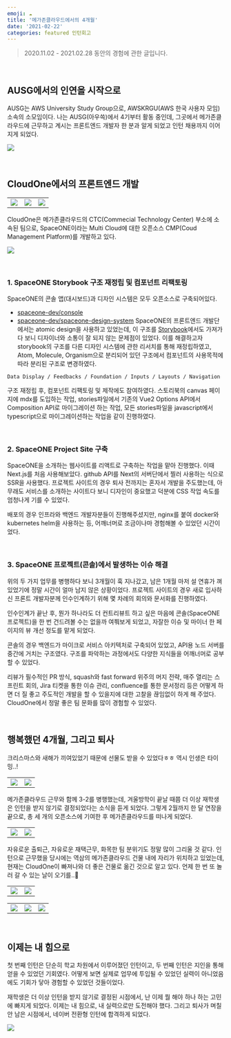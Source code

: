 ```yaml
---
emoji: ☁️
title: '메가존클라우드에서의 4개월'
date: '2021-02-22'
categories: featured 인턴회고
---
```


> 2020.11.02 - 2021.02.28 동안의 경험에 관한 글입니다.

&nbsp;

## AUSG에서의 인연을 시작으로

AUSG는 AWS University Study Group으로, AWSKRGU(AWS 한국 사용자 모임) 소속의 소모임이다. 나는 AUSG(아우쓱)에서 4기부터 활동 중인데, 그곳에서 메가존클라우드에 근무하고 계시는 프론트엔드 개발자 한 분과 알게 되었고 인턴 채용까지 이어지게 되었다.

![](2-0.png)

&nbsp;

## CloudOne에서의 프론트엔드 개발

| | | |
| - | - | - |
| ![](2-1.png) | ![](2-2.png) | ![](2-3.png) |


CloudOne은 메가존클라우드의 CTC(Commecial Technology Center) 부소에 소속된 팀으로, SpaceONE이라는 Multi Cloud에 대한 오픈소스 CMP(Coud Management Platform)를 개발하고 있다.

![](2-4.jpeg)

&nbsp;

### 1. SpaceONE Storybook 구조 재정립 및 컴포넌트 리팩토링

SpaceONE의 콘솔 앱(대시보드)과 디자인 시스템은 모두 오픈소스로 구축되어있다.
- [spaceone-dev/console](https://github.com/spaceone-dev/console)
- [spaceone-dev/spaceone-design-system](https://github.com/spaceone-dev/spaceone-design-system)
SpaceONE의 프론트엔드 개발단에서는 atomic design을 사용하고 있었는데, 이 구조를 [Storybook](https://storybook.developer.spaceone.dev/?path=/story/atoms-badges--default-case)에서도 가져가다 보니 디자이너와 소통이 잘 되지 않는 문제점이 있었다. 이를 해결하고자 storybook의 구조를 다른 디자인 시스템에 관한 리서치를 통해 재정립하였고, Atom, Molecule, Organism으로 분리되어 있던 구조에서 컴포넌트의 사용목적에 따라 분리된 구조로 변경하였다.

`Data Display / Feedbacks / Foundation / Inputs / Layouts / Navigation`

구조 재정립 후, 컴포넌트 리팩토링 및 제작에도 참여하였다. 스토리북의 canvas 페이지에 mdx를 도입하는 작업, stories파일에서 기존의 Vue2 Options API에서 Composition API로 마이그레이션 하는 작업, 모든 stories파일을 javascript에서 typescript으로 마이그레이션하는 작업을 같이 진행하였다.

&nbsp;

### 2. SpaceONE Project Site 구축

SpaceONE을 소개하는 웹사이트를 리액트로 구축하는 작업을 맡아 진행했다. 이때 Next.js를 처음 사용해보았다. github API를 Next의 서버단에서 찔러 사용하는 식으로 SSR을 사용했다. 프로젝트 사이트의 경우 퇴사 전까지는 혼자서 개발을 주도했는데, 아무래도 서비스를 소개하는 사이트다 보니 디자인이 중요했고 덕분에 CSS 작업 속도를 엄청나게 기를 수 있었다.

배포의 경우 인프라와 백엔드 개발자분들이 진행해주셨지만, nginx를 붙여 docker와 kubernetes helm을 사용하는 등, 어깨너머로 조금이나마 경험해볼 수 있었던 시간이었다.

&nbsp;

### 3. SpaceONE 프로젝트(콘솔)에서 발생하는 이슈 해결

위의 두 가지 업무를 병행하다 보니 3개월이 훅 지나갔고, 남은 1개월 마저 설 연휴가 껴있었기에 정말 시간이 얼마 남지 않은 상황이었다. 프로젝트 사이트의 경우 새로 입사하신 프론트 개발자분께 인수인계하기 위해 몇 차례의 회의와 문서화를 진행하였다.

인수인계가 끝난 후, 뭔가 하나라도 더 컨트리뷰트 하고 싶은 마음에 콘솔(SpaceONE 프로젝트)을 한 번 건드려볼 수는 없을까 여쭤보게 되었고, 자잘한 이슈 및 마이너 한 페이지의 뷰 개선 정도를 맡게 되었다.

콘솔의 경우 백엔드가 마이크로 서비스 아키텍처로 구축되어 있었고, API용 노드 서버를 중간에 거치는 구조였다. 구조를 파악하는 과정에서도 다양한 지식들을 어깨너머로 공부할 수 있었다.

리뷰가 필수적인 PR 방식, squash와 fast forward 위주의 머지 전략, 매주 열리는 스프린트 회의, Jira 티켓을 통한 이슈 관리, confluence를 통한 문서정리 등은 어떻게 하면 더 질 좋고 주도적인 개발을 할 수 있을지에 대한 고찰을 끊임없이 하게 해 주었다. CloudOne에서 정말 좋은 팀 문화를 많이 경험할 수 있었다.

&nbsp;

## 행복했던 4개월, 그리고 퇴사
 
크리스마스와 새해가 끼여있었기 때문에 선물도 받을 수 있었다ㅎㅎ 역시 인생은 타이밍..!

| | |
| - | - |
| ![](2-5.jpeg) | ![](2-6.jpeg) |

메가존클라우드 근무와 함께 3-2를 병행했는데, 겨울방학이 끝날 때쯤 더 이상 재학생은 인턴을 받지 않기로 결정되었다는 소식을 듣게 되었다. 그렇게 2월까지 한 달 연장을 끝으로, 총 세 개의 오픈소스에 기여한 후 메가존클라우드를 떠나게 되었다.

| | |
| - | - |
| ![](2-7.png) | ![](2-8.png) |

자유로운 출퇴근, 자유로운 재택근무, 화목한 팀 분위기도 정말 많이 그리울 것 같다. 인턴으로 근무했을 당시에는 역삼의 메가존클라우드 건물 내에 자리가 위치하고 있었는데, 현재는 CloudOne이 빠져나와 더 좋은 건물로 옮긴 것으로 알고 있다. 언제 한 번 또 놀러 갈 수 있는 날이 오기를..🥺

| | |
| - | - |
| ![](2-9.jpeg) | ![](2-10.png) |

| | | |
| - | - | - |
| ![](2-11.jpeg) | ![](2-12.png) | ![](2-13.png) |

&nbsp;

## 이제는 내 힘으로
 
첫 번째 인턴은 단순히 학교 차원에서 이루어졌던 인턴이고, 두 번째 인턴은 지인을 통해 얻을 수 있었던 기회였다. 어떻게 보면 실제로 업무에 투입될 수 있었던 실력이 아니었음에도 기회가 닿아 경험할 수 있었던 것들이었다.

재학생은 더 이상 인턴을 받지 않기로 결정된 시점에서, 난 이제 뭘 해야 하나 하는 고민에 빠지게 되었다. 이제는 내 힘으로, 내 실력으로만 도전해야 했다. 그리고 퇴사가 며칠 안 남은 시점에서, 네이버 전환형 인턴에 합격하게 되었다.

![](2-14.png)